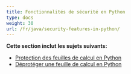 ```yaml
---
title: Fonctionnalités de sécurité en Python
type: docs
weight: 30
url: /fr/java/security-features-in-python/
---
```


**Cette section inclut les sujets suivants:** 
- [Protection des feuilles de calcul en Python](/cells/fr/java/protecting-worksheets-in-python/)
- [Déprotéger une feuille de calcul en Python](/cells/fr/java/unprotect-a-worksheet-in-python/)

